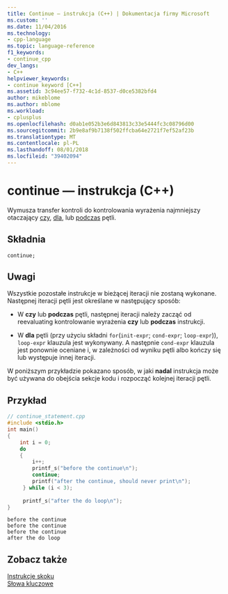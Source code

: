 ```yaml
---
title: Continue — instrukcja (C++) | Dokumentacja firmy Microsoft
ms.custom: ''
ms.date: 11/04/2016
ms.technology:
- cpp-language
ms.topic: language-reference
f1_keywords:
- continue_cpp
dev_langs:
- C++
helpviewer_keywords:
- continue keyword [C++]
ms.assetid: 3c94ee57-f732-4c1d-8537-d0ce5382bfd4
author: mikeblome
ms.author: mblome
ms.workload:
- cplusplus
ms.openlocfilehash: d0ab1e052b3e6d843813c33e5444fc3c08796d00
ms.sourcegitcommit: 2b9e8af9b7138f502ffcba64e2721f7ef52af23b
ms.translationtype: MT
ms.contentlocale: pl-PL
ms.lasthandoff: 08/01/2018
ms.locfileid: "39402094"
---
```

# <a name="continue-statement-c"></a>continue — instrukcja (C++)
Wymusza transfer kontroli do kontrolowania wyrażenia najmniejszy otaczający [czy](../cpp/do-while-statement-cpp.md), [dla](../cpp/for-statement-cpp.md), lub [podczas](../cpp/while-statement-cpp.md) pętli.  
  
## <a name="syntax"></a>Składnia  
  
```  
continue;  
```  
  
## <a name="remarks"></a>Uwagi  
 Wszystkie pozostałe instrukcje w bieżącej iteracji nie zostaną wykonane. Następnej iteracji pętli jest określane w następujący sposób:  
  
-   W **czy** lub **podczas** pętli, następnej iteracji należy zacząć od reevaluating kontrolowanie wyrażenia **czy** lub **podczas** instrukcji.  
  
-   W **dla** pętli (przy użyciu składni `for`(`init-expr`; `cond-expr`; `loop-expr`)), `loop-expr` klauzula jest wykonywany. A następnie `cond-expr` klauzula jest ponownie oceniane i, w zależności od wyniku pętli albo kończy się lub występuje innej iteracji.  
  
 W poniższym przykładzie pokazano sposób, w jaki **nadal** instrukcja może być używana do obejścia sekcje kodu i rozpocząć kolejnej iteracji pętli.  
  
## <a name="example"></a>Przykład  
  
```cpp 
// continue_statement.cpp  
#include <stdio.h>  
int main()  
{  
    int i = 0;  
    do  
    {  
        i++;  
        printf_s("before the continue\n");  
        continue;  
        printf("after the continue, should never print\n");  
     } while (i < 3);  
  
     printf_s("after the do loop\n");  
}  
```  
  
```Output  
before the continue  
before the continue  
before the continue  
after the do loop  
```  
  
## <a name="see-also"></a>Zobacz także  
 [Instrukcje skoku](../cpp/jump-statements-cpp.md)   
 [Słowa kluczowe](../cpp/keywords-cpp.md)